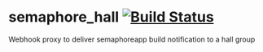 semaphore_hall [![Build Status](https://travis-ci.org/vincent-pochet/semaphore_hall.svg?branch=master)](https://travis-ci.org/vincent-pochet/semaphore_hall)
==============

Webhook proxy to deliver semaphoreapp build notification to a hall group
